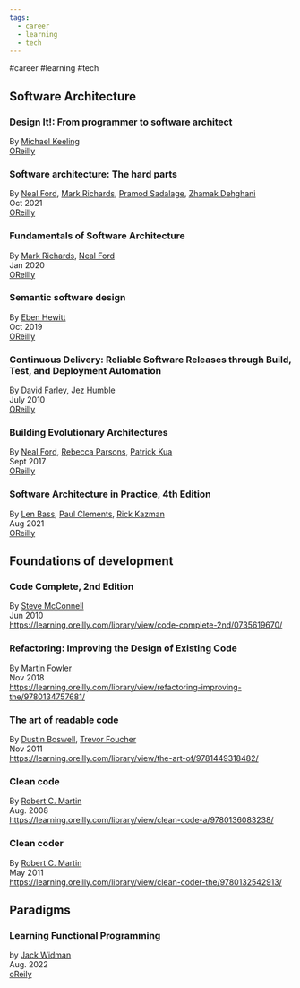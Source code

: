 ```yaml
---
tags:
  - career
  - learning
  - tech
---
```

#career #learning #tech




## Software Architecture

### Design It!: From programmer to software architect
By [Michael Keeling](https://learning.oreilly.com/search/?query=author%3A%22Michael%20Keeling%22&sort=relevance&highlight=true)  
[OReilly](https://learning.oreilly.com/library/view/design-it/9781680502923/)

### Software architecture: The hard parts
By [Neal Ford](https://learning.oreilly.com/search/?query=author%3A%22Neal%20Ford%22&sort=relevance&highlight=true), [Mark Richards](https://learning.oreilly.com/search/?query=author%3A%22Mark%20Richards%22&sort=relevance&highlight=true), [Pramod Sadalage](https://learning.oreilly.com/search/?query=author%3A%22Pramod%20Sadalage%22&sort=relevance&highlight=true), [Zhamak Dehghani](https://learning.oreilly.com/search/?query=author%3A%22Zhamak%20Dehghani%22&sort=relevance&highlight=true)  
Oct 2021  
[OReilly](https://learning.oreilly.com/library/view/software-architecture-the/9781492086888/)


### Fundamentals of Software Architecture
By [Mark Richards](https://learning.oreilly.com/search/?query=author%3A%22Mark%20Richards%22&sort=relevance&highlight=true), [Neal Ford](https://learning.oreilly.com/search/?query=author%3A%22Neal%20Ford%22&sort=relevance&highlight=true)  
Jan 2020  
[OReilly](https://learning.oreilly.com/library/view/fundamentals-of-software/9781492043447/)


### Semantic software design
By [Eben Hewitt](https://learning.oreilly.com/search/?query=author%3A%22Eben%20Hewitt%22&sort=relevance&highlight=true)  
Oct 2019  
[OReilly](https://learning.oreilly.com/library/view/semantic-software-design/9781492045946/)


### Continuous Delivery: Reliable Software Releases through Build, Test, and Deployment Automation
By [David Farley](https://learning.oreilly.com/search/?query=author%3A%22David%20Farley%22&sort=relevance&highlight=true), [Jez Humble](https://learning.oreilly.com/search/?query=author%3A%22Jez%20Humble%22&sort=relevance&highlight=true)  
July 2010  
[OReilly](https://learning.oreilly.com/library/view/continuous-delivery-reliable/9780321670250/)


### Building Evolutionary Architectures
By [Neal Ford](https://learning.oreilly.com/search/?query=author%3A%22Neal%20Ford%22&sort=relevance&highlight=true), [Rebecca Parsons](https://learning.oreilly.com/search/?query=author%3A%22Rebecca%20Parsons%22&sort=relevance&highlight=true), [Patrick Kua](https://learning.oreilly.com/search/?query=author%3A%22Patrick%20Kua%22&sort=relevance&highlight=true)  
Sept 2017  
[OReilly](https://learning.oreilly.com/library/view/building-evolutionary-architectures/9781491986356/)

### Software Architecture in Practice, 4th Edition
By [Len Bass](https://learning.oreilly.com/search/?query=author%3A%22Len%20Bass%22&sort=relevance&highlight=true), [Paul Clements](https://learning.oreilly.com/search/?query=author%3A%22Paul%20Clements%22&sort=relevance&highlight=true), [Rick Kazman](https://learning.oreilly.com/search/?query=author%3A%22Rick%20Kazman%22&sort=relevance&highlight=true)  
Aug 2021  
[OReilly](https://learning.oreilly.com/library/view/software-architecture-in/9780136885979/)



## Foundations of development

### Code Complete, 2nd Edition
By [Steve McConnell](https://learning.oreilly.com/search/?query=author%3A%22Steve%20McConnell%22&sort=relevance&highlight=true)  
Jun 2010  
<https://learning.oreilly.com/library/view/code-complete-2nd/0735619670/>


### Refactoring: Improving the Design of Existing Code
By [Martin Fowler](https://learning.oreilly.com/search/?query=author%3A%22Martin%20Fowler%22&sort=relevance&highlight=true)  
Nov 2018  
<https://learning.oreilly.com/library/view/refactoring-improving-the/9780134757681/>


### The art of readable code
By [Dustin Boswell](https://learning.oreilly.com/search/?query=author%3A%22Dustin%20Boswell%22&sort=relevance&highlight=true), [Trevor Foucher](https://learning.oreilly.com/search/?query=author%3A%22Trevor%20Foucher%22&sort=relevance&highlight=true)  
Nov 2011  
<https://learning.oreilly.com/library/view/the-art-of/9781449318482/>


### Clean code
By [Robert C. Martin](https://learning.oreilly.com/search/?query=author%3A%22Robert%20C.%20Martin%22&sort=relevance&highlight=true)  
Aug. 2008  
<https://learning.oreilly.com/library/view/clean-code-a/9780136083238/>


### Clean coder
By [Robert C. Martin](https://learning.oreilly.com/search/?query=author%3A%22Robert%20C.%20Martin%22&sort=relevance&highlight=true)  
May 2011  
<https://learning.oreilly.com/library/view/clean-coder-the/9780132542913/>

## Paradigms

### Learning Functional Programming
by  [Jack Widman](https://learning.oreilly.com/search/?query=author%3A%22Jack%20Widman%22&sort=relevance&highlight=true)  
Aug. 2022  
[oReily](https://learning.oreilly.com/library/view/learning-functional-programming/9781098111748/)